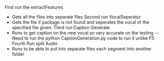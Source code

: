 First run the extractFeatures
 - Gets all the files into separate files
Second run VocalSeperator
 - Gets the file if package is not found and seperates the vocal of the specified file given.
Third run Caption Generate
 - Runs to get caption on the new vocal so very accurate on the testing
 -- Need to run the python CaptionGeneration.py code to run it unlike F5
Fourth Run split Audio 
 - Runs to be able to put into separate files each segment into another folder
